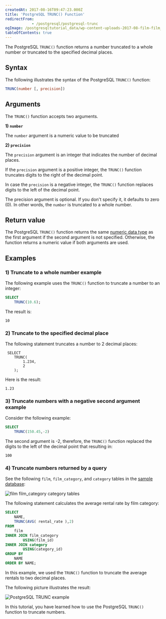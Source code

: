 ```yaml
---
createdAt: 2017-08-16T09:47:23.000Z
title: 'PostgreSQL TRUNC() Function'
redirectFrom: 
            - /postgresql/postgresql-trunc
ogImage: /postgresqltutorial_data/wp-content-uploads-2017-08-film-film_category-category-tables.png
tableOfContents: true
---
```


The PostgreSQL `TRUNC()` function returns a number truncated to a whole number or truncated to the specified decimal places.

## Syntax

The following illustrates the syntax of the PostgreSQL `TRUNC()` function:

```sql
TRUNC(number [, precision])
```

## Arguments

The `TRUNC()` function accepts two arguments.

**1) `number`**

The `number` argument is a numeric value to be truncated

**2) `precision`**

The `precision` argument is an integer that indicates the number of decimal places.

If the `precision` argument is a positive integer, the `TRUNC()` function truncates digits to the right of the decimal point.

In case the `precision` is a negative integer, the `TRUNC()` function replaces digits to the left of the decimal point.

The precision argument is optional. If you don't specify it, it defaults to zero (0). In other words, the `number` is truncated to a whole number.

## Return value

The PostgreSQL `TRUNC()` function returns the same [numeric data type](/postgresql/postgresql-numeric) as the first argument if the second argument is not specified. Otherwise, the function returns a numeric value if both arguments are used.

## Examples

### 1) Truncate to a whole number example

The following example uses the `TRUNC()` function to truncate a number to an integer:

```sql
SELECT
    TRUNC(10.6);
```

The result is:

```text
10
```

### 2) Truncate to the specified decimal place

The following statement truncates a number to 2 decimal places:

```
 SELECT
    TRUNC(
        1.234,
        2
    );
```

Here is the result:

```text
1.23
```

### 3) Truncate numbers with a negative second argument example

Consider the following example:

```sql
SELECT
    TRUNC(150.45,-2)
```

The second argument is -2, therefore, the `TRUNC()` function replaced the digits to the left of the decimal point that resulting in:

```text
100
```

### 4) Truncate numbers returned by a query

See the following `film`, `film_category`, and `category` tables in the [sample database](/postgresql/postgresql-getting-started/postgresql-sample-database):

![film film_category category tables](/postgresqltutorial_data/wp-content-uploads-2017-08-film-film_category-category-tables.png)

The following statement calculates the average rental rate by film category:

```sql
SELECT
    NAME,
    TRUNC(AVG( rental_rate ),2)
FROM
    film
INNER JOIN film_category
        USING(film_id)
INNER JOIN category
        USING(category_id)
GROUP BY
    NAME
ORDER BY NAME;
```

In this example, we used the `TRUNC()` function to truncate the average rentals to two decimal places.

The following picture illustrates the result:

![PostgreSQL TRUNC example](/postgresqltutorial_data/wp-content-uploads-2017-08-PostgreSQL-TRUNC-example.png)

In this tutorial, you have learned how to use the PostgreSQL `TRUNC()` function to truncate numbers.
